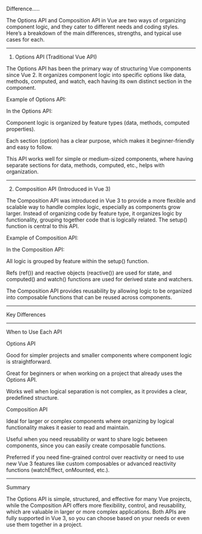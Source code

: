 Difference..... 



The Options API and Composition API in Vue are two ways of organizing component logic, and they cater to different needs and coding styles. Here’s a breakdown of the main differences, strengths, and typical use cases for each.


---

1. Options API (Traditional Vue API)

The Options API has been the primary way of structuring Vue components since Vue 2. It organizes component logic into specific options like data, methods, computed, and watch, each having its own distinct section in the component.

Example of Options API:

<template>
  <div>
    <p>Count: {{ count }}</p>
    <button @click="increment">Increment</button>
    <p>Double Count: {{ doubleCount }}</p>
  </div>
</template>

<script>
export default {
  data() {
    return {
      count: 0,
    };
  },
  methods: {
    increment() {
      this.count++;
    },
  },
  computed: {
    doubleCount() {
      return this.count * 2;
    },
  },
};
</script>

In the Options API:

Component logic is organized by feature types (data, methods, computed properties).

Each section (option) has a clear purpose, which makes it beginner-friendly and easy to follow.

This API works well for simple or medium-sized components, where having separate sections for data, methods, computed, etc., helps with organization.



---

2. Composition API (Introduced in Vue 3)

The Composition API was introduced in Vue 3 to provide a more flexible and scalable way to handle complex logic, especially as components grow larger. Instead of organizing code by feature type, it organizes logic by functionality, grouping together code that is logically related. The setup() function is central to this API.

Example of Composition API:

<template>
  <div>
    <p>Count: {{ count }}</p>
    <button @click="increment">Increment</button>
    <p>Double Count: {{ doubleCount }}</p>
  </div>
</template>

<script>
import { ref, computed } from 'vue';

export default {
  setup() {
    const count = ref(0);

    const increment = () => {
      count.value++;
    };

    const doubleCount = computed(() => count.value * 2);

    return { count, increment, doubleCount };
  },
};
</script>

In the Composition API:

All logic is grouped by feature within the setup() function.

Refs (ref()) and reactive objects (reactive()) are used for state, and computed() and watch() functions are used for derived state and watchers.

The Composition API provides reusability by allowing logic to be organized into composable functions that can be reused across components.



---

Key Differences


---

When to Use Each API

Options API

Good for simpler projects and smaller components where component logic is straightforward.

Great for beginners or when working on a project that already uses the Options API.

Works well when logical separation is not complex, as it provides a clear, predefined structure.


Composition API

Ideal for larger or complex components where organizing by logical functionality makes it easier to read and maintain.

Useful when you need reusability or want to share logic between components, since you can easily create composable functions.

Preferred if you need fine-grained control over reactivity or need to use new Vue 3 features like custom composables or advanced reactivity functions (watchEffect, onMounted, etc.).



---

Summary

The Options API is simple, structured, and effective for many Vue projects, while the Composition API offers more flexibility, control, and reusability, which are valuable in larger or more complex applications. Both APIs are fully supported in Vue 3, so you can choose based on your needs or even use them together in a project.

